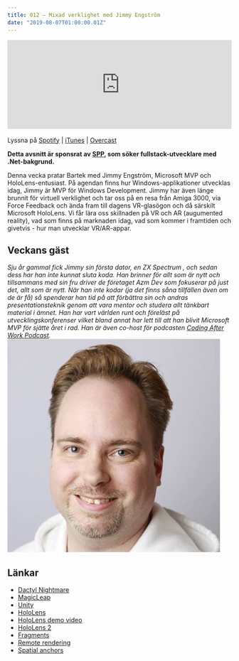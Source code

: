 ```yaml
---
title: 012 – Mixad verklighet med Jimmy Engström
date: "2019-08-07T01:00:00.01Z"
---
```


<iframe height="200px" width="100%" frameborder="no" scrolling="no" seamless src="https://player.simplecast.com/f578a29c-6617-4821-965f-e9ab63da4ed8?dark=false"></iframe>

Lyssna på [Spotify](https://open.spotify.com/episode/2sDeSunf2X2P5sSuKwmEm5) | [iTunes](https://podcasts.apple.com/se/podcast/012-djupdykning-i-hololens-med-jimmy-engstr%C3%B6m/id1455198510?i=1000446318566&l=en) | [Overcast](https://overcast.fm/+RBmkrOaPU)

**Detta avsnitt är sponsrat av [SPP](https://kompilator.se/spp), som söker fullstack-utvecklare med .Net-bakgrund.** 

Denna vecka pratar Bartek med Jimmy Engström, Microsoft MVP och HoloLens-entusiast. På agendan finns hur Windows-applikationer utvecklas idag, Jimmy är MVP för Windows Development. Jimmy har även länge brunnit för virtuell verklighet och tar oss på en resa från Amiga 3000, via Force Feedback och ända fram till dagens VR-glasögon och då särskilt Microsoft HoloLens. Vi får lära oss skillnaden på VR och AR (augumented reality), vad som finns på marknaden idag, vad som kommer i framtiden och givetvis - hur man utvecklar VR/AR-appar.

## Veckans gäst
_Sju år gammal fick Jimmy sin första dator, en ZX Spectrum , och sedan dess har han inte kunnat sluta koda. Han brinner för allt som är nytt och tillsammans med sin fru driver de företaget Azm Dev som fokuserar på just det, allt som är nytt. När han inte kodar (ja det finns såna tillfällen även om de är få) så spenderar han tid på att förbättra sin och andras presentationsteknik genom att vara mentor och studera allt tänkbart material i ämnet. Han har vart världen runt och föreläst på utvecklingskonferenser vilket bland annat har lett till att han blivit Microsoft MVP för sjätte året i rad. Han är även co-host för podcasten [Coding After Work Podcast](http://www.codingafterwork.se/)._
![Bild på Jimmy Engström](./jimmy-engstrom.jpg)


## Länkar
* [Dactyl Nightmare](https://www.youtube.com/watch?v=2Xj7qPEUEq0)
* [MagicLeap](https://www.magicleap.com/)
* [Unity](https://unity.com/)
* [HoloLens](https://www.microsoft.com/en-us/hololens/)
* [HoloLens demo video](https://www.youtube.com/watch?v=gC2b9qRsvvg)
* [HoloLens 2](https://www.youtube.com/watch?v=uIHPPtPBgHk)
* [Fragments](https://store.steampowered.com/app/864790/FragmentVR/)
* [Remote rendering](https://azure.microsoft.com/en-us/services/remote-rendering/)
* [Spatial anchors](https://azure.microsoft.com/en-us/services/spatial-anchors/)
